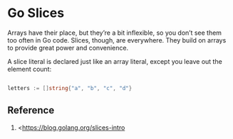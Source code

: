 # Go Slices

Arrays have their place, but they’re a bit inflexible, so you don’t see them too often in Go code. Slices, though, are everywhere. They build on arrays to provide great power and convenience.

A slice literal is declared just like an array literal, except you leave out the element count:

```go

letters := []string{"a", "b", "c", "d"}

```

## Reference

1. <<https://blog.golang.org/slices-intro>